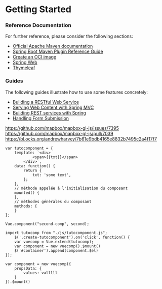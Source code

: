 # Getting Started

### Reference Documentation
For further reference, please consider the following sections:

* [Official Apache Maven documentation](https://maven.apache.org/guides/index.html)
* [Spring Boot Maven Plugin Reference Guide](https://docs.spring.io/spring-boot/docs/2.3.4.RELEASE/maven-plugin/reference/html/)
* [Create an OCI image](https://docs.spring.io/spring-boot/docs/2.3.4.RELEASE/maven-plugin/reference/html/#build-image)
* [Spring Web](https://docs.spring.io/spring-boot/docs/2.3.4.RELEASE/reference/htmlsingle/#boot-features-developing-web-applications)
* [Thymeleaf](https://docs.spring.io/spring-boot/docs/2.3.4.RELEASE/reference/htmlsingle/#boot-features-spring-mvc-template-engines)

### Guides
The following guides illustrate how to use some features concretely:

* [Building a RESTful Web Service](https://spring.io/guides/gs/rest-service/)
* [Serving Web Content with Spring MVC](https://spring.io/guides/gs/serving-web-content/)
* [Building REST services with Spring](https://spring.io/guides/tutorials/bookmarks/)
* [Handling Form Submission](https://spring.io/guides/gs/handling-form-submission/)

https://github.com/mapbox/mapbox-gl-js/issues/7395
https://github.com/mapbox/mapbox-gl-js/pull/7039
https://bl.ocks.org/andrewharvey/7b61e9bdb4165e8832b7495c2a4f17f7
```
var tutocomponent = {
    template: `<div>
            <span>{{txt}}</span>
        </div>`,
    data: function() {
        return {
            txt: 'some text',
        };
    },
    // méthode appelée à l'initialisation du composant
    mounted() {
    },
    // méthodes générales du composant
    methods: {
    }
};

Vue.component("second-comp", second);

import tutocomp from "./js/tutocomponent.js";
    $('.create-tutocomponent').on('click', function() {
    var vuecomp = Vue.extend(tutocomp);
    var component = new vuecomp().$mount()
    $('#container').append(component.$el)
});

var component = new vuecomp({
    propsData: {
        values: valllll
    }
}).$mount()
```

